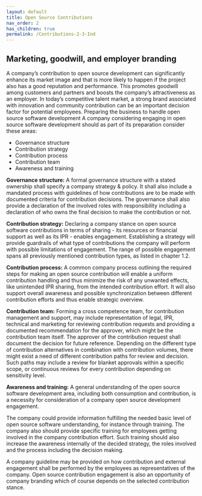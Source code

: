 ```yaml
---
layout: default
title: Open Source Contributions
nav_order: 2
has_children: true
permalink: /Contributions-2-3-Ind
---
```


## Marketing, goodwill, and employer branding

A company’s contribution to open source development can significantly enhance its market image and that is more likely to happen if the project also has a good reputation and performance. This promotes goodwill among customers and partners and boosts the company’s attractiveness as an employer. In today’s competitive talent market, a strong brand associated with innovation and community contribution can be an important decision factor for potential employees.
Preparing the business to handle open source software development
A company considering engaging in open source software development should as part of its preparation consider these areas:

* Governance structure
* Contribution strategy
* Contribution process
* Contribution team
* Awareness and training

**Governance structure:** A formal governance structure with a stated ownership shall specify a company strategy & policy. It shall also include a mandated process with guidelines of how contributions are to be made with documented criteria for contribution decisions. The governance shall also provide a declaration of the involved roles with responsibility including a declaration of who owns the final decision to make the contribution or not.

**Contribution strategy:** Declaring a company stance on open source software contributions in terms of sharing - its resources or financial support as well as its IPR - enables engagement. Establishing a strategy will provide guardrails of what type of contributions the company will perform with possible limitations of engagement. The range of possible engagement spans all previously mentioned contribution types, as listed in chapter 1.2.

**Contribution process:** A common company process outlining the required steps for making an open source contribution will enable a uniform contribution handling and thus minimize the risk of any unwanted effects, like unintended IPR sharing, from the intended contribution effort. It will also support overall awareness and possible synchronization between different contribution efforts and thus enable strategic overview.

**Contribution team:** Forming a cross competence team, for contribution management and support, may include representation of legal, IPR, technical and marketing for reviewing contribution requests and providing a documented recommendation for the approver, which might be the contribution team itself. The approver of the contribution request shall document the decision for future reference. Depending on the different type of contribution alternatives in combination with contribution volumes, there might exist a need of different contribution paths for review and decision. Such paths may include a review for blanket approvals within a specific scope, or continuous reviews for every contribution depending on sensitivity level.

**Awareness and training:** A general understanding of the open source software development area, including both consumption and contribution, is a necessity for consideration of a company open source development engagement.

The company could provide information fulfilling the needed basic level of open source software understanding, for instance through training. The company also should provide specific training for employees getting involved in the company contribution effort. Such training should also increase the awareness internally of the decided strategy, the roles involved and the process including the decision making.

A company guideline may be provided on how contribution and external engagement shall be performed by the employees as representatives of the company. Open source contribution engagement is also an opportunity of company branding which of course depends on the selected contribution stance.
